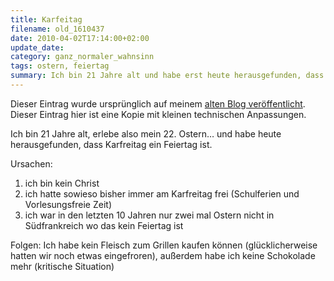 ```yaml
---
title: Karfeitag
filename: old_1610437
date: 2010-04-02T17:14:00+02:00
update_date:
category: ganz_normaler_wahnsinn
tags: ostern, feiertag
summary: Ich bin 21 Jahre alt und habe erst heute herausgefunden, dass Karfreitag ein Feiertag ist.
---
```

Dieser Eintrag wurde ursprünglich auf meinem [alten Blog veröffentlicht](https://stu.blogger.de/stories/1610437/). Dieser Eintrag hier ist eine Kopie mit kleinen technischen Anpassungen.

Ich bin 21 Jahre alt, erlebe also mein 22. Ostern… und habe heute herausgefunden, dass Karfreitag ein Feiertag ist.

Ursachen:

1. ich bin kein Christ
2. ich hatte sowieso bisher immer am Karfreitag frei (Schulferien und Vorlesungsfreie Zeit)
3. ich war in den letzten 10 Jahren nur zwei mal Ostern nicht in Südfrankreich wo das kein Feiertag ist

Folgen:
Ich habe kein Fleisch zum Grillen kaufen können (glücklicherweise hatten wir noch etwas eingefroren), außerdem habe ich keine Schokolade mehr (kritische Situation)
